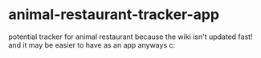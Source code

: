 # animal-restaurant-tracker-app
potential tracker for animal restaurant because the wiki isn't updated fast! and it may be easier to have as an app anyways c: 


